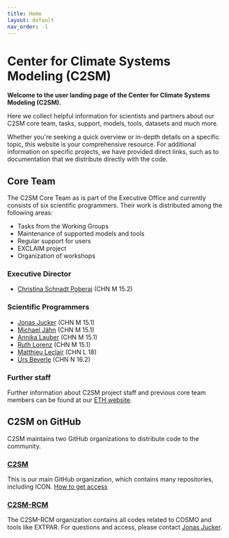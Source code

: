 ```yaml
---
title: Home
layout: default
nav_order: -1
---
```


# Center for Climate Systems Modeling (C2SM)

**Welcome to the user landing page of the Center for Climate Systems Modeling (C2SM).**

Here we collect helpful information for scientists and partners
about our C2SM core team, tasks, support, models, tools, datasets
and much more.

Whether you're seeking a quick overview or in-depth details on a specific topic,
this website is your comprehensive resource. 
For additional information on specific projects, we have provided direct links,
such as to documentation that we distribute directly with the code.

## Core Team

The C2SM Core Team as is part of the Executive Office and currently consists
of six scientific programmers. Their work is distributed among the following areas:

- Tasks from the Working Groups
- Maintenance of supported models and tools
- Regular support for users
- EXCLAIM project
- Organization of workshops

### Executive Director

- [Christina Schnadt Poberaj](https://iac.ethz.ch/people-iac/person-detail.html?persid=116573) (CHN M 15.2)

### Scientific Programmers

- [Jonas Jucker](https://c2sm.ethz.ch/the-center/people/person-detail.html?persid=210923) (CHN M 15.1)
- [Michael Jähn](https://c2sm.ethz.ch/the-center/people/person-detail.html?persid=286091) (CHN M 15.1)
- [Annika Lauber](https://c2sm.ethz.ch/the-center/people/person-detail.html?persid=235458) (CHN M 15.1)
- [Ruth Lorenz](https://c2sm.ethz.ch/the-center/people/person-detail.html?persid=112356) (CHN M 15.1)
- [Matthieu Leclair](https://c2sm.ethz.ch/the-center/people/person-detail.html?persid=221860) (CHN L 18)
- [Urs Beyerle](https://c2sm.ethz.ch/the-center/people/person-detail.html?persid=49918) (CHN N 16.2)

### Further staff

Further information about C2SM project staff and previous core team members can be found at our [ETH website](https://c2sm.ethz.ch/the-center/people/executive-office.html).

## C2SM on GitHub

C2SM maintains two GitHub organizations to distribute code to the community. 

### [C2SM](https://github.com/C2SM)

This is our main GitHub organization, which contains many repositories, including ICON. [How to get access](https://c2sm.github.io/models/icon.html#access)

### [C2SM-RCM](https://github.com/C2SM-RCM)

The C2SM-RCM organization contains all codes related to COSMO and tools like EXTPAR. For questions and access, please contact [Jonas Jucker](mailto:jonas.jucker@c2sm.ethz.ch).
